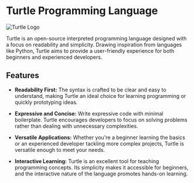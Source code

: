 # Turtle Programming Language

![Turtle Logo](link_to_your_logo.png)

Turtle is an open-source interpreted programming language designed with a focus on readability and simplicity. Drawing inspiration from languages like Python, Turtle aims to provide a user-friendly experience for both beginners and experienced developers.

## Features

- **Readability First:** The syntax is crafted to be clear and easy to understand, making Turtle an ideal choice for learning programming or quickly prototyping ideas.

- **Expressive and Concise:** Write expressive code with minimal boilerplate. Turtle encourages developers to focus on solving problems rather than dealing with unnecessary complexities.

- **Versatile Applications:** Whether you're a beginner learning the basics or an experienced developer tackling more complex projects, Turtle is versatile enough to meet your needs.

- **Interactive Learning:** Turtle is an excellent tool for teaching programming concepts. Its simplicity makes it accessible for beginners, and the interactive nature of the language promotes hands-on learning.
